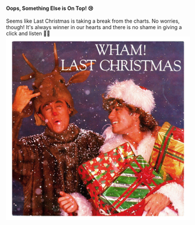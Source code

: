 
#### Oops, Something Else is On Top! 😢
Seems like Last Christmas is taking a break from the charts. No worries, though! It's always winner in our hearts and there is no shame in giving a click and listen 🎄🎶
[![Click me](https://github.com/mjamesharmon/wham-watchdog/blob/main/docs/assets/img/last_christmas.jpeg?raw=true "Last Christmas")]("https://youtu.be/E8gmARGvPlI?si=gt_S_mTrTcC_GmCa")
